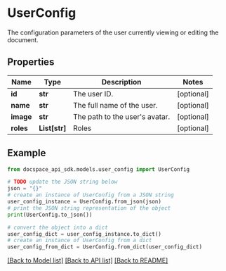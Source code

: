 # UserConfig
The configuration parameters of the user currently viewing or editing the document.

## Properties

Name | Type | Description | Notes
------------ | ------------- | ------------- | -------------
**id** | **str** | The user ID. | [optional] 
**name** | **str** | The full name of the user. | [optional] 
**image** | **str** | The path to the user&#39;s avatar. | [optional] 
**roles** | **List[str]** | Roles | [optional] 

## Example

```python
from docspace_api_sdk.models.user_config import UserConfig

# TODO update the JSON string below
json = "{}"
# create an instance of UserConfig from a JSON string
user_config_instance = UserConfig.from_json(json)
# print the JSON string representation of the object
print(UserConfig.to_json())

# convert the object into a dict
user_config_dict = user_config_instance.to_dict()
# create an instance of UserConfig from a dict
user_config_from_dict = UserConfig.from_dict(user_config_dict)
```
[[Back to Model list]](../README.md#documentation-for-models) [[Back to API list]](../README.md#documentation-for-api-endpoints) [[Back to README]](../README.md)


